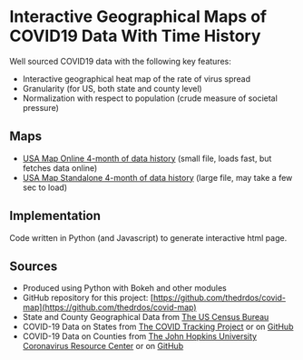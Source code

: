 # Interactive Geographical Maps of COVID19 Data With Time History

Well sourced COVID19 data with the following key features:

* Interactive geographical heat map of the rate of virus spread
* Granularity (for US, both state and county level)
* Normalization with respect to population (crude measure of societal pressure)

## Maps
* [USA Map Online 4-month of data history](plots/map_4mon_external_data.html) (small file, loads fast, but fetches data online)
* [USA Map Standalone 4-month of data history](plots/map_4mon_standalone.html) (large file, may take a few sec to load)

## Implementation

Code written in Python (and Javascript) to generate interactive html page.

## Sources

* Produced using Python with Bokeh and other modules
* GitHub repository for this project: [https://github.com/thedrdos/covid-map](https://github.com/thedrdos/covid-map)
* State and County Geographical Data from [The US Census Bureau](http://www2.census.gov/geo/tiger/)
* COVID-19 Data on States from [The COVID Tracking Project](https://covidtracking.com) or on [GitHub](https://github.com/COVID19Tracking/covid-tracking-data)
* COVID-19 Data on Counties from [The John Hopkins University Coronavirus Resource Center](https://coronavirus.jhu.edu)
     or on [GitHub](https://github.com/CSSEGISandData/COVID-19.gi)
